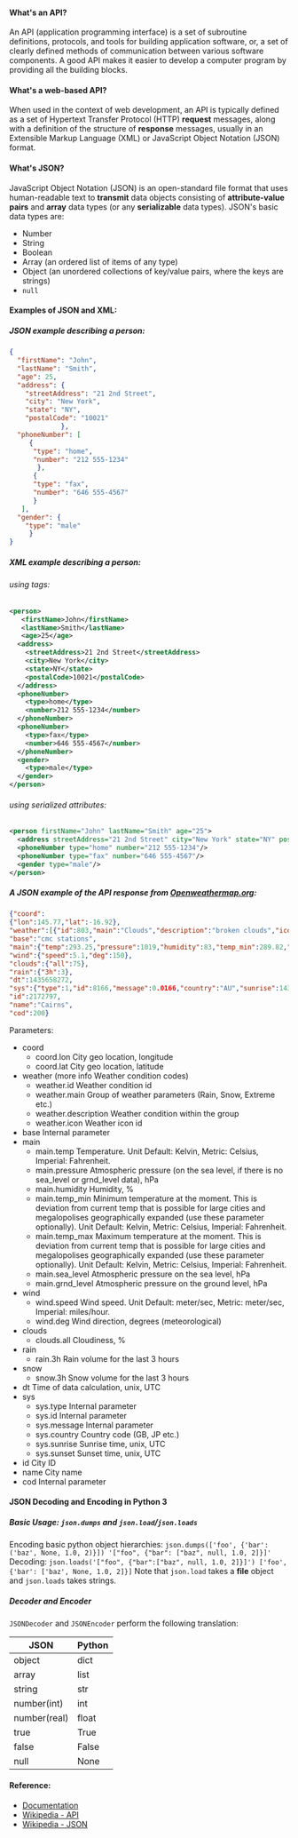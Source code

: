 #### What's an API?
An API (application programming interface) is a set of subroutine definitions, protocols, and tools for building application software, or, a set of clearly defined methods of communication between various software components. A good API makes it easier to develop a computer program by providing all the building blocks.

#### What's a web-based API?
When used in the context of web development, an API is typically defined as a set of Hypertext Transfer Protocol (HTTP) **request** messages, along with a definition of the structure of **response** messages, usually in an Extensible Markup Language (XML) or JavaScript Object Notation (JSON) format.

#### What's JSON?
JavaScript Object Notation (JSON) is an open-standard file format that uses human-readable text to **transmit** data objects consisting of **attribute-value pairs** and **array** data types (or any **serializable** data types).
JSON's basic data types are:
 * Number
 * String
 * Boolean
 * Array (an ordered list of items of any type)
 * Object (an unordered collections of key/value pairs, where the keys are strings)
 * `null`

#### Examples of JSON and XML:
##### JSON example describing a person:
```json
{
  "firstName": "John",
  "lastName": "Smith",
  "age": 25,
  "address": {
    "streetAddress": "21 2nd Street",
    "city": "New York",
    "state": "NY",
    "postalCode": "10021"
             },
  "phoneNumber": [
     {
      "type": "home",
      "number": "212 555-1234"
       },
      {
      "type": "fax",
      "number": "646 555-4567"
      }
   ],
  "gender": {
    "type": "male"
     }
}
```

##### XML example describing a person:
###### using tags:
```xml
<person>
   <firstName>John</firstName>
   <lastName>Smith</lastName>
   <age>25</age>
  <address>
    <streetAddress>21 2nd Street</streetAddress>
    <city>New York</city>
    <state>NY</state>
    <postalCode>10021</postalCode>
  </address>
  <phoneNumber>
    <type>home</type>
    <number>212 555-1234</number>
  </phoneNumber>
  <phoneNumber>
    <type>fax</type>
    <number>646 555-4567</number>
  </phoneNumber>
  <gender>
    <type>male</type>
  </gender>
</person>
```
###### using serialized attributes:
```xml
<person firstName="John" lastName="Smith" age="25">
  <address streetAddress="21 2nd Street" city="New York" state="NY" postalCode="10021" />
  <phoneNumber type="home" number="212 555-1234"/>
  <phoneNumber type="fax" number="646 555-4567"/>
  <gender type="male"/>
</person>
```
##### A JSON example of the API response from [Openweathermap.org](http://openweathermap.org/current):

```json
{"coord":
{"lon":145.77,"lat":-16.92},
"weather":[{"id":803,"main":"Clouds","description":"broken clouds","icon":"04n"}],
"base":"cmc stations",
"main":{"temp":293.25,"pressure":1019,"humidity":83,"temp_min":289.82,"temp_max":295.37},
"wind":{"speed":5.1,"deg":150},
"clouds":{"all":75},
"rain":{"3h":3},
"dt":1435658272,
"sys":{"type":1,"id":8166,"message":0.0166,"country":"AU","sunrise":1435610796,"sunset":1435650870},
"id":2172797,
"name":"Cairns",
"cod":200}
```

Parameters:
 - coord
    * coord.lon City geo location, longitude
    * coord.lat City geo location, latitude
 - weather (more info Weather condition codes)
    * weather.id Weather condition id
    * weather.main Group of weather parameters (Rain, Snow, Extreme etc.)
    * weather.description Weather condition within the group
    * weather.icon Weather icon id
 - base Internal parameter
 - main
    * main.temp Temperature. Unit Default: Kelvin, Metric: Celsius, Imperial: Fahrenheit.
    * main.pressure Atmospheric pressure (on the sea level, if there is no sea_level or grnd_level data), hPa
    * main.humidity Humidity, %
    * main.temp_min Minimum temperature at the moment. This is deviation from current temp that is possible for large cities and megalopolises geographically expanded (use these parameter optionally). Unit Default: Kelvin, Metric: Celsius, Imperial: Fahrenheit.
    * main.temp_max Maximum temperature at the moment. This is deviation from current temp that is possible for large cities and megalopolises geographically expanded (use these parameter optionally). Unit Default: Kelvin, Metric: Celsius, Imperial: Fahrenheit.
    * main.sea_level Atmospheric pressure on the sea level, hPa
    * main.grnd_level Atmospheric pressure on the ground level, hPa
 - wind
    * wind.speed Wind speed. Unit Default: meter/sec, Metric: meter/sec, Imperial: miles/hour.
    * wind.deg Wind direction, degrees (meteorological)
 - clouds
    * clouds.all Cloudiness, %
 - rain
    * rain.3h Rain volume for the last 3 hours
 - snow
    * snow.3h Snow volume for the last 3 hours
 - dt Time of data calculation, unix, UTC
 - sys
    * sys.type Internal parameter
    * sys.id Internal parameter
    * sys.message Internal parameter
    * sys.country Country code (GB, JP etc.)
    * sys.sunrise Sunrise time, unix, UTC
    * sys.sunset Sunset time, unix, UTC
 - id City ID
 - name City name
 - cod Internal parameter



#### JSON Decoding and Encoding in Python 3
##### Basic Usage: `json.dumps` and `json.load`/`json.loads`
Encoding basic python object hierarchies:
`json.dumps(['foo', {'bar': ('baz', None, 1.0, 2)}])
'["foo", {"bar": ["baz", null, 1.0, 2]}]'`
Decoding:
`json.loads('["foo", {"bar":["baz", null, 1.0, 2]}]')
['foo', {'bar': ['baz', None, 1.0, 2]}]`
Note that `json.load` takes a **file** object and `json.loads` takes strings.

##### Decoder and Encoder
`JSONDecoder` and `JSONEncoder` perform the following translation:

| JSON  | Python |
| ----- | ------ |
| object | dict  |
| array  | list  |
| string | str  |
| number(int)  | int  |
| number(real)  | float  |
| true  | True  |
| false | False  |
| null  | None  |

#### Reference:
- [Documentation](https://docs.python.org/3/library/json.html)
- [Wikipedia -  API](https://en.wikipedia.org/wiki/Application_programming_interface)
- [Wikipedia -  JSON](https://en.wikipedia.org/wiki/JSON)
